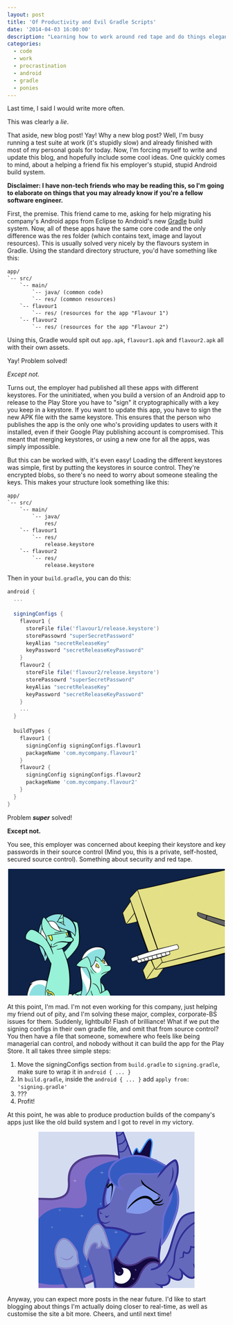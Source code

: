 ```yaml
---
layout: post
title: 'Of Productivity and Evil Gradle Scripts'
date: '2014-04-03 16:00:00'
description: "Learning how to work around red tape and do things elegantly in Gradle"
categories:
  - code
  - work
  - procrastination
  - android
  - gradle
  - ponies
---
```


Last time, I said I would write more often.

This was clearly a _lie_.

That aside, new blog post! Yay! Why a new blog post? Well, I'm busy running a test suite at work (it's stupidly slow) and already finished with most of my personal goals for today. Now, I'm forcing myself to write and update this blog, and hopefully include some cool ideas. One quickly comes to mind, about a helping a friend fix his employer's stupid, stupid Android build system.

__Disclaimer: I have non-tech friends who may be reading this, so I'm going to elaborate on things that you may already know if you're a fellow software engineer.__

First, the premise. This friend came to me, asking for help migrating his company's Android apps from Eclipse to Android's new [Gradle][gradle] build system. Now,  all of these apps have the same core code and the only difference was the res folder (which contains text, image and layout resources). This is usually solved very nicely by the flavours system in Gradle. Using the standard directory structure, you'd have something like this:

```
app/
`-- src/
    `-- main/
        `-- java/ (common code)
        `-- res/ (common resources)
    `-- flavour1
        `-- res/ (resources for the app "Flavour 1")
    `-- flavour2
        `-- res/ (resources for the app "Flavour 2")
```

Using this, Gradle would spit out ```app.apk```, ```flavour1.apk``` and ```flavour2.apk``` all with their own assets.

Yay! Problem solved!

_Except not._

Turns out, the employer had published all these apps with different keystores. For the uninitiated, when you build a version of an Android app to release to the Play Store you have to "sign" it cryptographically with a key you keep in a keystore. If you want to update this app, you have to sign the new APK file with the same keystore. This ensures that the person who publishes the app is the only one who's providing updates to users with it installed, even if their Google Play publishing account is compromised. This meant that merging keystores, or using a new one for all the apps, was simply impossible.

But this can be worked with, it's even easy! Loading the different keystores was simple, first by putting the keystores in source control. They're encrypted blobs, so there's no need to worry about someone stealing the keys. This makes your structure look something like this:

```
app/
`-- src/
    `-- main/
        `-- java/
            res/
    `-- flavour1
        `-- res/
            release.keystore
    `-- flavour2
        `-- res/
            release.keystore
```

Then in your ```build.gradle```, you can do this:

```groovy
android {
  ...

  signingConfigs {
    flavour1 {
      storeFile file('flavour1/release.keystore')
      storePassowrd "superSecretPassword"
      keyAlias "secretReleaseKey"
      keyPassword "secretReleaseKeyPassword"
    }
    flavour2 {
      storeFile file('flavour2/release.keystore')
      storePassowrd "superSecretPassword"
      keyAlias "secretReleaseKey"
      keyPassword "secretReleaseKeyPassword"
    }
    ...
  }

  buildTypes {
    flavour1 {
      signingConfig signingConfigs.flavour1
      packageName 'com.mycompany.flavour1'
    }
    flavour2 {
      signingConfig signingConfigs.flavour2
      packageName 'com.mycompany.flavour2'
    }
  }
}
```

Problem **_super_** solved!

**Except not.**

You see, this employer was concerned about keeping their keystore and key passwords in their source control (Mind you, this is a private, self-hosted, secured source control). Something about security and red tape.

<figure style="width:500px;margin-left:auto;margin-right:auto;">
  <img src="/images/lyra_table.gif" alt="Rage"/>
</figure>

At this point, I'm mad. I'm not even working for this company, just helping my friend out of pity, and I'm solving these major, complex, corporate-BS issues for them. Suddenly, lightbulb! Flash of brilliance! What if we put the signing configs in their own gradle file, and omit that from source control? You then have a file that someone, somewhere who feels like being managerial can control, and nobody without it can build the app for the Play Store. It all takes three simple steps:

  1. Move the signingConfigs section from ```build.gradle``` to ```signing.gradle```, make sure to wrap it in ```android { ... }```</li>
  2. In ```build.gradle```, inside the ```android { ... }``` add ```apply from: 'signing.gradle'```
  3. ???
  4. Profit!

At this point, he was able to produce production builds of the company's apps just like the old build system and I got to revel in my victory.

<figure style="width:360px;margin-left:auto;margin-right:auto;">
  <img src="/images/luna_clap.gif"/>
</figure>

Anyway, you can expect more posts in the near future. I'd like to start blogging about things I'm actually doing closer to real-time, as well as customise the site a bit more. Cheers, and until next time!

[gradle]: http://tools.android.com/tech-docs/new-build-system/user-guide
